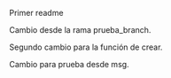 Primer readme

Cambio desde la rama prueba_branch.

Segundo cambio para la función de crear.

Cambio para prueba desde msg.
